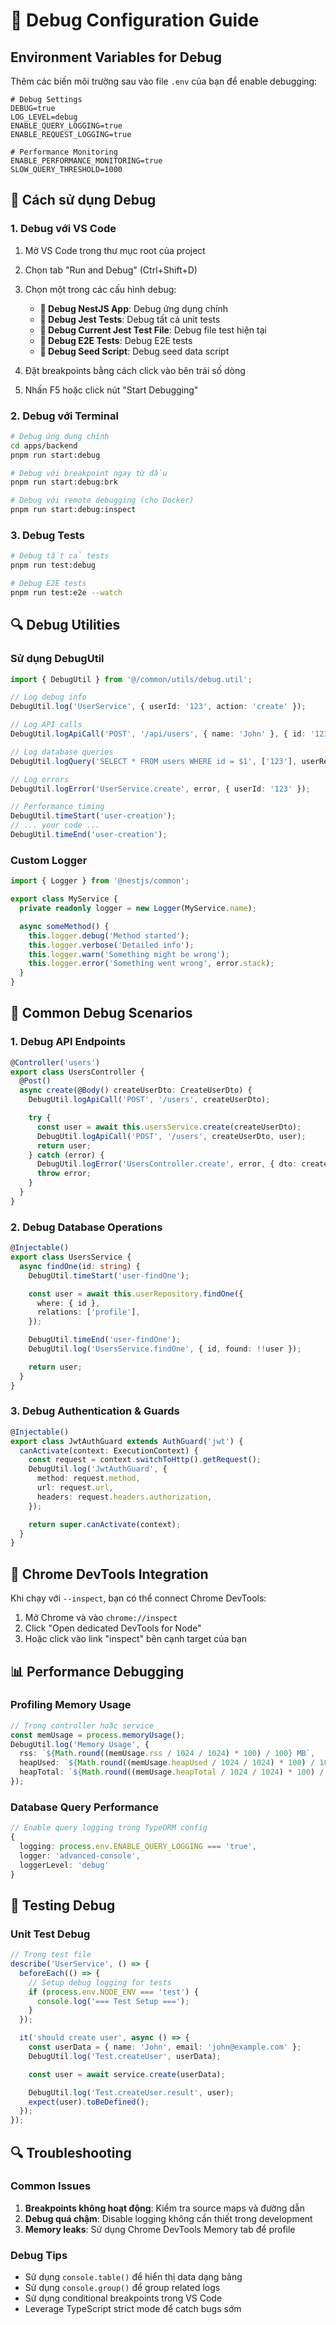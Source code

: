 # 🔧 Debug Configuration Guide

## Environment Variables for Debug

Thêm các biến môi trường sau vào file `.env` của bạn để enable debugging:

```env
# Debug Settings
DEBUG=true
LOG_LEVEL=debug
ENABLE_QUERY_LOGGING=true
ENABLE_REQUEST_LOGGING=true

# Performance Monitoring
ENABLE_PERFORMANCE_MONITORING=true
SLOW_QUERY_THRESHOLD=1000
```

## 🚀 Cách sử dụng Debug

### 1. Debug với VS Code

1. Mở VS Code trong thư mục root của project
2. Chọn tab "Run and Debug" (Ctrl+Shift+D)
3. Chọn một trong các cấu hình debug:

   - **🚀 Debug NestJS App**: Debug ứng dụng chính
   - **🧪 Debug Jest Tests**: Debug tất cả unit tests
   - **🧪 Debug Current Jest Test File**: Debug file test hiện tại
   - **🔬 Debug E2E Tests**: Debug E2E tests
   - **🌱 Debug Seed Script**: Debug seed data script

4. Đặt breakpoints bằng cách click vào bên trái số dòng
5. Nhấn F5 hoặc click nút "Start Debugging"

### 2. Debug với Terminal

```bash
# Debug ứng dụng chính
cd apps/backend
pnpm run start:debug

# Debug với breakpoint ngay từ đầu
pnpm run start:debug:brk

# Debug với remote debugging (cho Docker)
pnpm run start:debug:inspect
```

### 3. Debug Tests

```bash
# Debug tất cả tests
pnpm run test:debug

# Debug E2E tests
pnpm run test:e2e --watch
```

## 🔍 Debug Utilities

### Sử dụng DebugUtil

```typescript
import { DebugUtil } from '@/common/utils/debug.util';

// Log debug info
DebugUtil.log('UserService', { userId: '123', action: 'create' });

// Log API calls
DebugUtil.logApiCall('POST', '/api/users', { name: 'John' }, { id: '123' });

// Log database queries
DebugUtil.logQuery('SELECT * FROM users WHERE id = $1', ['123'], userResult);

// Log errors
DebugUtil.logError('UserService.create', error, { userId: '123' });

// Performance timing
DebugUtil.timeStart('user-creation');
// ... your code ...
DebugUtil.timeEnd('user-creation');
```

### Custom Logger

```typescript
import { Logger } from '@nestjs/common';

export class MyService {
  private readonly logger = new Logger(MyService.name);

  async someMethod() {
    this.logger.debug('Method started');
    this.logger.verbose('Detailed info');
    this.logger.warn('Something might be wrong');
    this.logger.error('Something went wrong', error.stack);
  }
}
```

## 🐛 Common Debug Scenarios

### 1. Debug API Endpoints

```typescript
@Controller('users')
export class UsersController {
  @Post()
  async create(@Body() createUserDto: CreateUserDto) {
    DebugUtil.logApiCall('POST', '/users', createUserDto);

    try {
      const user = await this.usersService.create(createUserDto);
      DebugUtil.logApiCall('POST', '/users', createUserDto, user);
      return user;
    } catch (error) {
      DebugUtil.logError('UsersController.create', error, { dto: createUserDto });
      throw error;
    }
  }
}
```

### 2. Debug Database Operations

```typescript
@Injectable()
export class UsersService {
  async findOne(id: string) {
    DebugUtil.timeStart('user-findOne');

    const user = await this.userRepository.findOne({
      where: { id },
      relations: ['profile'],
    });

    DebugUtil.timeEnd('user-findOne');
    DebugUtil.log('UsersService.findOne', { id, found: !!user });

    return user;
  }
}
```

### 3. Debug Authentication & Guards

```typescript
@Injectable()
export class JwtAuthGuard extends AuthGuard('jwt') {
  canActivate(context: ExecutionContext) {
    const request = context.switchToHttp().getRequest();
    DebugUtil.log('JwtAuthGuard', {
      method: request.method,
      url: request.url,
      headers: request.headers.authorization,
    });

    return super.canActivate(context);
  }
}
```

## 🔧 Chrome DevTools Integration

Khi chạy với `--inspect`, bạn có thể connect Chrome DevTools:

1. Mở Chrome và vào `chrome://inspect`
2. Click "Open dedicated DevTools for Node"
3. Hoặc click vào link "inspect" bên cạnh target của bạn

## 📊 Performance Debugging

### Profiling Memory Usage

```typescript
// Trong controller hoặc service
const memUsage = process.memoryUsage();
DebugUtil.log('Memory Usage', {
  rss: `${Math.round((memUsage.rss / 1024 / 1024) * 100) / 100} MB`,
  heapUsed: `${Math.round((memUsage.heapUsed / 1024 / 1024) * 100) / 100} MB`,
  heapTotal: `${Math.round((memUsage.heapTotal / 1024 / 1024) * 100) / 100} MB`,
});
```

### Database Query Performance

```typescript
// Enable query logging trong TypeORM config
{
  logging: process.env.ENABLE_QUERY_LOGGING === 'true',
  logger: 'advanced-console',
  loggerLevel: 'debug'
}
```

## 🧪 Testing Debug

### Unit Test Debug

```typescript
// Trong test file
describe('UserService', () => {
  beforeEach(() => {
    // Setup debug logging for tests
    if (process.env.NODE_ENV === 'test') {
      console.log('=== Test Setup ===');
    }
  });

  it('should create user', async () => {
    const userData = { name: 'John', email: 'john@example.com' };
    DebugUtil.log('Test.createUser', userData);

    const user = await service.create(userData);

    DebugUtil.log('Test.createUser.result', user);
    expect(user).toBeDefined();
  });
});
```

## 🔍 Troubleshooting

### Common Issues

1. **Breakpoints không hoạt động**: Kiểm tra source maps và đường dẫn
2. **Debug quá chậm**: Disable logging không cần thiết trong development
3. **Memory leaks**: Sử dụng Chrome DevTools Memory tab để profile

### Debug Tips

- Sử dụng `console.table()` để hiển thị data dạng bảng
- Sử dụng `console.group()` để group related logs
- Sử dụng conditional breakpoints trong VS Code
- Leverage TypeScript strict mode để catch bugs sớm
